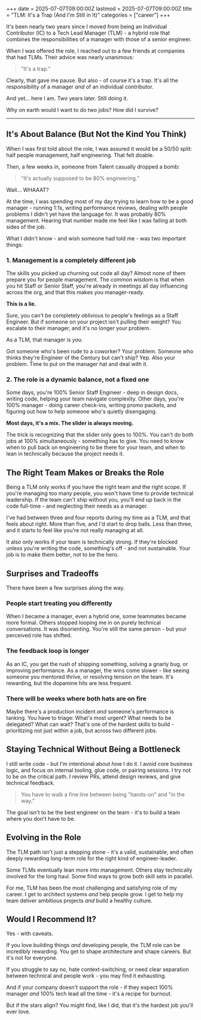 +++
date = 2025-07-07T09:00:00Z
lastmod = 2025-07-07T09:00:00Z
title = "TLM: It's a Trap (And I'm Still in It)"
categories = ["career"]
+++

It's been nearly two years since I moved from being an Individual Contributor (IC) to a Tech Lead Manager (TLM) - a hybrid role that combines the responsibilities of a manager with those of a senior engineer.

When I was offered the role, I reached out to a few friends at companies that had TLMs. Their advice was nearly unanimous:

> "It's a trap.”

Clearly, that gave me pause. But also - of course it's a trap. It's all the responsibility of a manager *and* of an individual contributor.

And yet… here I am. Two years later. Still doing it.

Why on earth would I want to do two jobs? How did I survive?

---

## It's About Balance (But Not the Kind You Think)

When I was first told about the role, I was assured it would be a 50/50 split: half people management, half engineering. That felt doable.

Then, a few weeks in, someone from Talent casually dropped a bomb:

> "It's actually supposed to be 80% engineering.”

Wait… WHAAAT?

At the time, I was spending most of my day trying to learn how to be a good manager - running 1:1s, writing performance reviews, dealing with people problems I didn't yet have the language for. It was probably 80% management. Hearing that number made me feel like I was failing at both sides of the job.

What I didn't know - and wish someone had told me - was two important things:

### 1. Management is a completely different job

The skills you picked up churning out code all day? Almost none of them prepare you for people management. The common wisdom is that when you hit Staff or Senior Staff, you're already in meetings all day influencing across the org, and that this makes you manager-ready.

**This is a lie.**

Sure, you can't be completely oblivious to people's feelings as a Staff Engineer. But if someone on your project isn't pulling their weight? You escalate to their manager, and it's no longer your problem.

As a TLM, that manager is *you*.

Got someone who's been rude to a coworker? Your problem. Someone who thinks they're Engineer of the Century but can't ship? Yep. Also your problem. Time to put on the manager hat and deal with it.

### 2. The role is a dynamic balance, not a fixed one

Some days, you're 100% Senior Staff Engineer - deep in design docs, writing code, helping your team navigate complexity. Other days, you're 100% manager - doing career check-ins, writing promo packets, and figuring out how to help someone who's quietly disengaging.

**Most days, it's a mix. The slider is always moving.**

The trick is recognizing that the slider only goes to 100%. You can't do both jobs at 100% simultaneously - something has to give. You need to know when to pull back on engineering to be there for your team, and when to lean in technically because the project needs it.

## The Right Team Makes or Breaks the Role

Being a TLM only works if you have the right team and the right scope. If you're managing too many people, you won't have time to provide technical leadership. If the team can't ship without you, you'll end up back in the code full-time - and neglecting their needs as a manager.

I've had between three and four reports during my time as a TLM, and that feels about right. More than five, and I'd start to drop balls. Less than three, and it starts to feel like you're not really managing at all.

It also only works if your team is technically strong. If they're blocked unless you're writing the code, something's off - and not sustainable. Your job is to make them better, not to be the hero.

## Surprises and Tradeoffs

There have been a few surprises along the way.

### People start treating you differently

When I became a manager, even a hybrid one, some teammates became more formal. Others stopped looping me in on purely technical conversations. It was disorienting. You're still the same person - but your perceived role has shifted.

### The feedback loop is longer

As an IC, you get the rush of shipping something, solving a gnarly bug, or improving performance. As a manager, the wins come slower - like seeing someone you mentored thrive, or resolving tension on the team. It's rewarding, but the dopamine hits are less frequent.

### There will be weeks where both hats are on fire

Maybe there's a production incident *and* someone's performance is tanking. You have to triage: What's most urgent? What needs to be delegated? What can wait? That's one of the hardest skills to build - prioritizing not just within a job, but across two different jobs.

## Staying Technical Without Being a Bottleneck

I still write code - but I'm intentional about *how* I do it. I avoid core business logic, and focus on internal tooling, glue code, or pairing sessions. I try not to be on the critical path. I review PRs, attend design reviews, and give technical feedback.

> You have to walk a fine line between being "hands-on” and "in the way.”

The goal isn't to be the best engineer on the team - it's to build a team where you don't have to be.

## Evolving in the Role

The TLM path isn't just a stepping stone - it's a valid, sustainable, and often deeply rewarding long-term role for the right kind of engineer-leader.

Some TLMs eventually lean more into management. Others stay technically involved for the long haul. Some find ways to grow both skill sets in parallel.

For me, TLM has been the most challenging and satisfying role of my career. I get to architect systems *and* help people grow. I get to help my team deliver ambitious projects *and* build a healthy culture.


## Would I Recommend It?

Yes - with caveats.

If you love building things *and* developing people, the TLM role can be incredibly rewarding. You get to shape architecture and shape careers. But it's not for everyone.

If you struggle to say no, hate context-switching, or need clear separation between technical and people work - you may find it exhausting.

And if your company doesn't support the role - if they expect 100% manager *and* 100% tech lead all the time - it's a recipe for burnout.

But if the stars align? You might find, like I did, that it's the hardest job you'll ever love.
